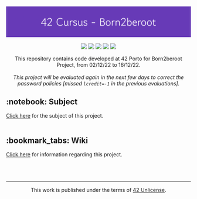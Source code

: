 <p align="center">
  <img src="https://github.com/lbordonal/lbordonal/blob/main/.images/42_Cursus_-_Born2beroot.png">
</p>

<p align="center">
	<img src="https://img.shields.io/badge/score-90%20%2F%20100-success?style=for-the-badge" />
	<img src="https://img.shields.io/github/languages/code-size/lbordonal/01-Born2beroot?style=for-the-badge" />
	<img src="https://img.shields.io/github/languages/count/lbordonal/01-Born2beroot?style=for-the-badge" />
	<img src="https://img.shields.io/github/languages/top/lbordonal/01-Born2beroot?style=for-the-badge" />
	<img src="https://img.shields.io/github/last-commit/lbordonal/01-Born2beroot?style=for-the-badge" />
</p>

<p align="center">
This repository contains code developed at 42 Porto for Born2beroot Project, from 02/12/22 to 16/12/22. <br/><br/>
<em>This project will be evaluated again in the next few days to correct the password policies [missed <code>lcredit=-1</code> in the previous evaluations].</em>
</p>

<h2 align="left">
	 :notebook: Subject
</h2>
<a href="https://github.com/lbordonal/01-Born2beroot/blob/main/Subject/en.subject.pdf">Click here</a> for the subject of this project.
<br /><br />

<h2 align="left">
	 :bookmark_tabs: Wiki
</h2>
<a href="https://github.com/lbordonal/01-Born2beroot/wiki">Click here</a> for information regarding this project.
<br /><br />



<br />
<br />
<hr/>
<p align="center">
This work is published under the terms of <a href="https://github.com/gcamerli/42unlicense">42 Unlicense</a>.
</p>
